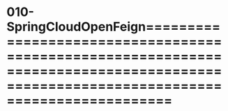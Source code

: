 # 010-SpringCloudOpenFeign=====================================================================================================================================